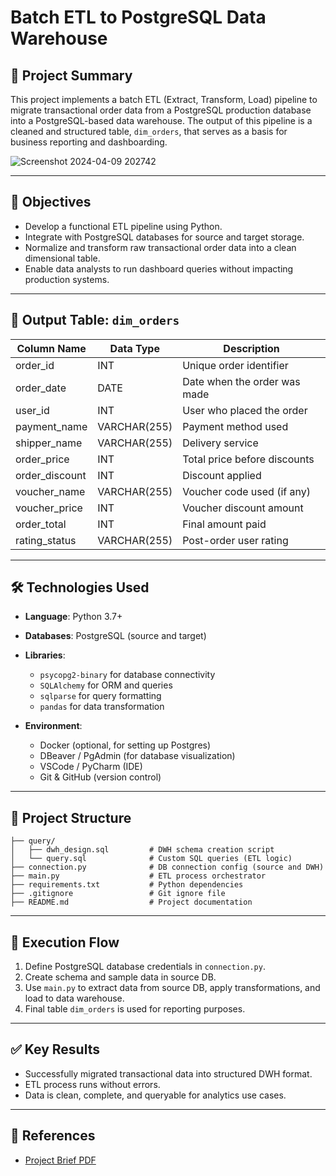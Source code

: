 # Batch ETL to PostgreSQL Data Warehouse

## 📄 Project Summary

This project implements a batch ETL (Extract, Transform, Load) pipeline to migrate transactional order data from a PostgreSQL production database into a PostgreSQL-based data warehouse. The output of this pipeline is a cleaned and structured table, `dim_orders`, that serves as a basis for business reporting and dashboarding.

![Screenshot 2024-04-09 202742](https://github.com/user-attachments/assets/aa6b8a2b-69fb-40e0-9785-0e3dcc4dece8)

---

## 🎯 Objectives

* Develop a functional ETL pipeline using Python.
* Integrate with PostgreSQL databases for source and target storage.
* Normalize and transform raw transactional order data into a clean dimensional table.
* Enable data analysts to run dashboard queries without impacting production systems.

---

## 🧱 Output Table: `dim_orders`

| Column Name     | Data Type    | Description                  |
| --------------- | ------------ | ---------------------------- |
| order\_id       | INT          | Unique order identifier      |
| order\_date     | DATE         | Date when the order was made |
| user\_id        | INT          | User who placed the order    |
| payment\_name   | VARCHAR(255) | Payment method used          |
| shipper\_name   | VARCHAR(255) | Delivery service             |
| order\_price    | INT          | Total price before discounts |
| order\_discount | INT          | Discount applied             |
| voucher\_name   | VARCHAR(255) | Voucher code used (if any)   |
| voucher\_price  | INT          | Voucher discount amount      |
| order\_total    | INT          | Final amount paid            |
| rating\_status  | VARCHAR(255) | Post-order user rating       |

---

## 🛠️ Technologies Used

* **Language**: Python 3.7+
* **Databases**: PostgreSQL (source and target)
* **Libraries**:

  * `psycopg2-binary` for database connectivity
  * `SQLAlchemy` for ORM and queries
  * `sqlparse` for query formatting
  * `pandas` for data transformation
* **Environment**:

  * Docker (optional, for setting up Postgres)
  * DBeaver / PgAdmin (for database visualization)
  * VSCode / PyCharm (IDE)
  * Git & GitHub (version control)

---

## 📁 Project Structure

```
├── query/
│   ├── dwh_design.sql         # DWH schema creation script
│   └── query.sql              # Custom SQL queries (ETL logic)
├── connection.py              # DB connection config (source and DWH)
├── main.py                    # ETL process orchestrator
├── requirements.txt           # Python dependencies
├── .gitignore                 # Git ignore file
├── README.md                  # Project documentation
```

---

## 🔄 Execution Flow

1. Define PostgreSQL database credentials in `connection.py`.
2. Create schema and sample data in source DB.
3. Use `main.py` to extract data from source DB, apply transformations, and load to data warehouse.
4. Final table `dim_orders` is used for reporting purposes.

---

## ✅ Key Results

* Successfully migrated transactional data into structured DWH format.
* ETL process runs without errors.
* Data is clean, complete, and queryable for analytics use cases.

---

## 📌 References

* [Project Brief PDF](https://drive.google.com/file/d/1SCh9ibnV4kWEowqClRUIZeVCnHtJo2bS/view?usp=sharing)
